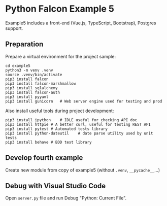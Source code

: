 Python Falcon Example 5
=======================

Example5 includes a front-end (Vue.js, TypeScript, Bootstrap), Postgres support.

Preparation
-----------
Prepare a virtual environment for the project sample:

	cd example5
	python3 -m venv .venv
	source .venv/bin/activate
	pip3 install falcon
	pip3 install falcon-marshmallow
	pip3 install sqlalchemy
	pip3 install falcon-auth
	pip3 install pyyaml
	pip3 install gunicorn	# Web server engine used for testing and prod

Also install useful tools during project development:

	pip3 install ipython	# IDLE useful for checking API doc
	pip3 install httpie	# A better curl, useful for testing REST API
	pip3 install pytest	# Automated tests library
	pip3 install python-dateutil	# date parse utility used by unit tests
	pip3 install behave	# BDD test library


Develop fourth example
----------------------
Create new module from copy of example5 (without `.venv`, `__pycache__`...)



Debug with Visual Studio Code
-----------------------------

Open `server.py` file and run Debug "Python: Current File".

